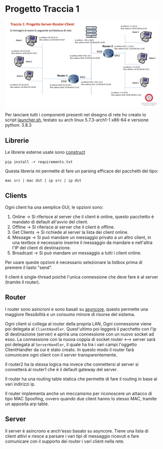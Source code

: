 # Progetto Traccia 1

![](./design.png)

Per lanciare tutti i componenti presenti nel disegno di rete ho creato lo script
[launcher.sh](./launcher.sh), testato su arch linux 5.7.3-arch1-1 x86-64 e versione
python: 3.8.3

## Librerie

Le librerie esterne usate sono [construct](https://pypi.org/project/construct/)

`pip install -r requirements.txt`

Questa libreria mi permette di fare un parsing efficace dei pacchetti del tipo:

```
mac src | mac dst | ip src | ip dst
```

## Clients

Ogni client ha una semplice GUI, le opzioni sono:

1. Online -> Si riferisce al server che il client è online, questo pacchetto è mandato di default all'avvio del client.
2. Offline -> Si riferisce al server che il client è offline.
3. Get Clients -> Si richiede al server la lista dei client online.
4. Message -> Si può mandare un messaggio privato a un altro client, in una textbox è necessario inserire il messaggio da mandare e nell'altra l'IP del client di destinazione.
5. Broadcast -> Si può mandare un messaggio a tutti i client online.

Per usare queste opzioni è necessario selezionare la listbox prima di premere il tasto "send".

Il client è single-thread poichè l'unica connessione che deve fare è al server (tramite il router).

## Router

I router sono asincroni e sono basati su [asyncore](https://docs.python.org/3/library/asyncore.html),
questo permette una maggiore flessibilità e un consumo minore di risorse del sistema.

Ogni client si collega al router della propria LAN, Ogni connessione viene poi delegata al `ClientHandler`.
Quest'ultimo poi leggerà il pacchetto con l'ip di destinazione (server) e aprirà una connessione con un nuovo socket ad esso.
La connessione con la nuova coppia di socket router <--> server sarà poi delegata al `ServerHandler`,
il quale ha tra i vari campi l'oggetto ClientHandler da cui è stato creato.
In questo modo il router farà comunicare ogni client con il server transparentemente.

Il router2 ha la stessa logica ma invece che connettersi al server si connetterà
al router1 che è il default gateway del server.

Il router ha una routing table statica che permette di fare il routing in base ai
vari indirizzi ip.

Il router implementa anche un meccanismo per riconoscere un attacco di tipo MAC Spoofing,
ovvero quando due client hanno lo stesso MAC, tramite un apposita arp table.

## Server

Il server è asincrono e anch'esso basato su asyncore. Tiene una lista di client attivi e riesce
a parsare i vari tipi di messaggio ricevuti e fare comunicare  con il supporto dei
router i vari client nella rete.

